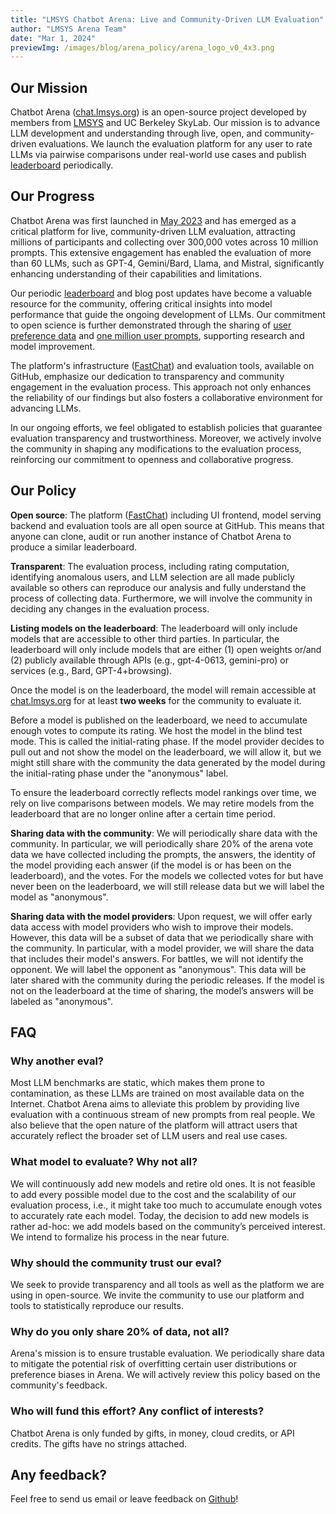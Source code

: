 ```yaml
---
title: "LMSYS Chatbot Arena: Live and Community-Driven LLM Evaluation"
author: "LMSYS Arena Team"
date: "Mar 1, 2024"
previewImg: /images/blog/arena_policy/arena_logo_v0_4x3.png
---
```


## Our Mission

Chatbot Arena ([chat.lmsys.org](https://chat.lmsys.org)) is an open-source project developed by members from [LMSYS](https://chat.lmsys.org/?about) and UC Berkeley SkyLab. Our mission is to advance LLM development and understanding through live, open, and community-driven evaluations. We launch the evaluation platform for any user to rate LLMs via pairwise comparisons under real-world use cases and publish [leaderboard](https://huggingface.co/spaces/lmsys/chatbot-arena-leaderboard) periodically.


## Our Progress

Chatbot Arena was first launched in [May 2023](https://lmsys.org/blog/2023-05-03-arena/) and has emerged as a critical platform for live, community-driven LLM evaluation, attracting millions of participants and collecting over 300,000 votes across 10 million prompts. This extensive engagement has enabled the evaluation of more than 60 LLMs, such as GPT-4, Gemini/Bard, Llama, and Mistral, significantly enhancing understanding of their capabilities and limitations.

Our periodic [leaderboard](https://huggingface.co/spaces/lmsys/chatbot-arena-leaderboard) and blog post updates have become a valuable resource for the community, offering critical insights into model performance that guide the ongoing development of LLMs. Our commitment to open science is further demonstrated through the sharing of [user preference data](https://huggingface.co/datasets/lmsys/chatbot_arena_conversations) and [one million user prompts](https://huggingface.co/datasets/lmsys/lmsys-chat-1m), supporting research and model improvement.

The platform's infrastructure ([FastChat](https://github.com/lm-sys/FastChat)) and evaluation tools, available on GitHub, emphasize our dedication to transparency and community engagement in the evaluation process. This approach not only enhances the reliability of our findings but also fosters a collaborative environment for advancing LLMs.

In our ongoing efforts, we feel obligated to establish policies that guarantee evaluation transparency and trustworthiness. Moreover, we actively involve the community in shaping any modifications to the evaluation process, reinforcing our commitment to openness and collaborative progress.

## Our Policy

**Open source**: The platform ([FastChat](https://github.com/lm-sys/FastChat)) including UI frontend, model serving backend and evaluation tools are all open source at GitHub.  This means that anyone can clone, audit or run another instance of Chatbot Arena to produce a similar leaderboard.

**Transparent**: The evaluation process, including rating computation, identifying anomalous users, and LLM selection are all made publicly available so others can reproduce our analysis and fully understand the process of collecting data. Furthermore, we will involve the community in deciding any changes in the evaluation process.

**Listing models on the leaderboard**: The leaderboard will only include models that are accessible to other third parties. In particular, the leaderboard will only include models that are either (1) open weights or/and (2) publicly available through APIs (e.g., gpt-4-0613, gemini-pro) or services (e.g., Bard, GPT-4+browsing).

Once the model is on the leaderboard, the model will remain accessible at [chat.lmsys.org](https://chat.lmsys.org) for at least **two weeks** for the community to evaluate it.

Before a model is published on the leaderboard, we need to accumulate enough votes to compute its rating. We host the model in the blind test mode. This is called the initial-rating phase. If the model provider decides to pull out and not show the model on the leaderboard, we will allow it, but we might still share with the community the data generated by the model during the initial-rating phase under the "anonymous" label.

To ensure the leaderboard correctly reflects model rankings over time, we rely on live comparisons between models. We may retire models from the leaderboard that are no longer online after a certain time period.


**Sharing data with the community**: We will periodically share data with the community. In particular, we will periodically share 20% of the arena vote data we have collected including the prompts, the answers, the identity of the model providing each answer (if the model is or has been on the leaderboard), and the votes. For the models we collected votes for but have never been on the leaderboard, we will still release data but we will label the model as "anonymous".

**Sharing data with the model providers**: Upon request, we will offer early data access with model providers who wish to improve their models. However, this data will be a subset of data that we periodically share with the community. In particular, with a model provider, we will share the data that includes their model's answers. For battles, we will not identify the opponent. We will label the opponent as "anonymous". This data will be later shared with the community during the periodic releases. If the model is not on the leaderboard at the time of sharing, the model’s answers will be labeled as "anonymous".

## FAQ

### Why another eval?
Most LLM benchmarks are static, which makes them prone to contamination, as these LLMs are trained on most available data on the Internet. Chatbot Arena aims to alleviate this problem by providing live evaluation with a continuous stream of new prompts from real people. We also believe that the open nature of the platform will attract users that accurately reflect the broader set of LLM users and real use cases.

### What model to evaluate? Why not all?
We will continuously add new models and retire old ones. It is not feasible to add every possible model due to the cost and the scalability of our evaluation process, i.e., it might take too much to accumulate enough votes to accurately rate each model. Today, the decision to add new models is rather ad-hoc: we add models based on the community’s perceived interest. We intend to formalize his process in the near future.

### Why should the community trust our eval?
We seek to provide transparency and all tools as well as the platform we are using in open-source. We invite the community to use our platform and tools to statistically reproduce our results.

### Why do you only share 20% of data, not all?
Arena's mission is to ensure trustable evaluation. We periodically share data to mitigate the potential risk of overfitting certain user distributions or preference biases in Arena. We will actively review this policy based on the community's feedback.

### Who will fund this effort? Any conflict of interests?
Chatbot Arena is only funded by gifts, in money, cloud credits, or API credits. The gifts have no strings attached.

## Any feedback?
Feel free to send us email or leave feedback on [Github](https://github.com/lm-sys/FastChat/issues)!
